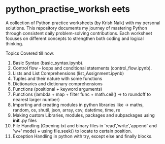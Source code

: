 # python_practise_worksh eets
A collection of Python practice worksheets (by Krish Naik) with my personal solutions. This repository documents my journey of mastering Python through consistent daily problem-solving contributions. Each worksheet focuses on different concepts to strengthen both coding and logical thinking. 

Topics Covered till now: 
1. Basic Syntax (basic_syntax.ipynb).
2. Control flow - loops and conditional statements (control_flow.ipynb).
3. Lists and List Comprehensions (list_Assignment.ipynb)
4. Tuples and their nature with some functions
5. Dictionaries and dictionary comprehensions
6. Functions (positional + keyword arguments)
7. Functions (lambda + map + filter func + math.ceil() -> to roundoff to nearest larger number)
8. Importing and creating modules in python libraries like -> maths, random, os, shutil, json, array, csv, datetime, time, re
9. Making custom Libraries, modules, packages and subpackages using __init__ .py files
10. File Handling (Opening txt and binary files in 'read','write','append' and 'w+' mode) + using file.seek() to locate to certain position.
11. Exception Handling in python with try, except else and finally blocks.
    
